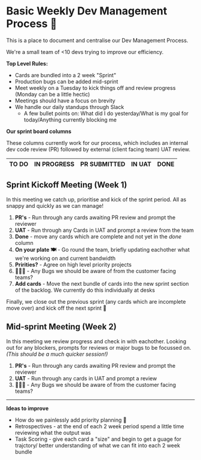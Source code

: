 # Basic Weekly Dev Management Process 🚀

This is a place to document and centralise our Dev Management Process.

We're a small team of <10 devs trying to improve our efficiency.

**Top Level Rules:**
* Cards are bundled into a 2 week "Sprint"
* Production bugs can be added mid-sprint
* Meet weekly on a Tuesday to kick things off and review progress (Monday can be a little hectic)
* Meetings should have a focus on brevity
* We handle our daily standups through Slack
  * A few bullet points on: What did I do yesterday/What is my goal for today/Anything currently blocking me

**Our sprint board columns**

These columns currently work for our process, which includes an internal dev code review (PR) followed by external (client facing team) UAT review.

TO DO | IN PROGRESS | PR SUBMITTED | IN UAT | DONE
--- | --- | --- | --- | ---

## Sprint Kickoff Meeting (Week 1)

In this meeting we catch up, prioritise and kick of the sprint period. All as snappy and quickly as we can manage!

1. **PR's** - Run through any cards awaiting PR review and prompt the reviewer
2. **UAT** - Run through any Cards in UAT and prompt a review from the team
3. **Done** - move any cards which are complete and not yet in the *done* column
4. **On your plate 🍽️** - Go round the team, briefly updating eachother what we're working on and current bandwidth
5. **Pririties?** - Agree on high level priority projects
6. 🐜🐞🐌 - Any Bugs we should be aware of from the customer facing teams?
7. **Add cards** - Move the next bundle of cards into the new sprint section of the backlog. We currently do this individually at desks

Finally, we close out the previous sprint (any cards which are incomplete move over) and kick off the next sprint 🚀

## Mid-sprint Meeting (Week 2)

In this meeting we review progress and check in with eachother. Looking out for any blockers, prompts for reviews or major bugs to be focussed on. *(This should be a much quicker session!)*

1. **PR's** - Run through any cards awaiting PR review and prompt the reviewer
2. **UAT** - Run through any cards in UAT and prompt a review
3. 🐜🐞🐌 - Any Bugs we should be aware of from the customer facing teams?

---

**Ideas to improve**
* How do we painlessly add priority planning 🤔
* Retrospectives - at the end of each 2 week period spend a little time reviewing what the output was
* Task Scoring - give each card a "size" and begin to get a guage for trajctory/ better understanding of what we can fit into each 2 week bundle
